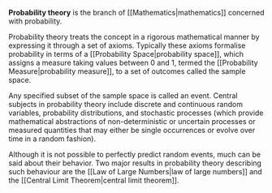 **Probability theory** is the branch of [[Mathematics|mathematics]] concerned with probability. 

Probability theory treats the concept in a rigorous mathematical manner by expressing it through a set of axioms. Typically these axioms formalise probability in terms of a [[Probability Space|probability space]], which assigns a measure taking values between 0 and 1, termed the [[Probability Measure|probability measure]], to a set of outcomes called the sample space. 

Any specified subset of the sample space is called an event. Central subjects in probability theory include discrete and continuous random variables, probability distributions, and stochastic processes (which provide mathematical abstractions of non-deterministic or uncertain processes or measured quantities that may either be single occurrences or evolve over time in a random fashion).

Although it is not possible to perfectly predict random events, much can be said about their behavior. Two major results in probability theory describing such behaviour are the [[Law of Large Numbers|law of large numbers]] and the [[Central Limit Theorem|central limit theorem]].